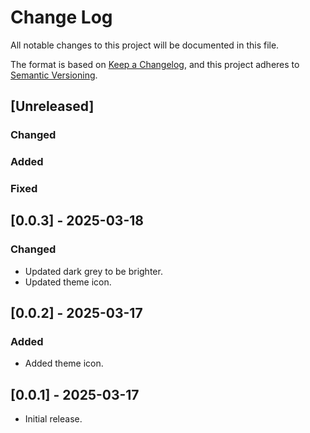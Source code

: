 # Change Log

All notable changes to this project will be documented in this file.

The format is based on [Keep a Changelog](https://keepachangelog.com/en/1.1.0/),
and this project adheres to [Semantic Versioning](https://semver.org/spec/v2.0.0.html).

## [Unreleased]

### Changed

### Added

### Fixed

## [0.0.3] - 2025-03-18

### Changed

- Updated dark grey to be brighter.
- Updated theme icon.

## [0.0.2] - 2025-03-17

### Added

- Added theme icon.

## [0.0.1] - 2025-03-17

- Initial release.
